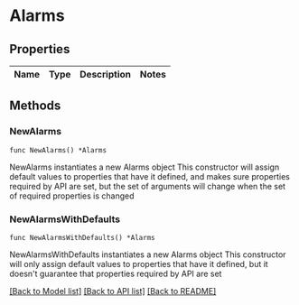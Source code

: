 # Alarms

## Properties

Name | Type | Description | Notes
------------ | ------------- | ------------- | -------------

## Methods

### NewAlarms

`func NewAlarms() *Alarms`

NewAlarms instantiates a new Alarms object
This constructor will assign default values to properties that have it defined,
and makes sure properties required by API are set, but the set of arguments
will change when the set of required properties is changed

### NewAlarmsWithDefaults

`func NewAlarmsWithDefaults() *Alarms`

NewAlarmsWithDefaults instantiates a new Alarms object
This constructor will only assign default values to properties that have it defined,
but it doesn't guarantee that properties required by API are set


[[Back to Model list]](../README.md#documentation-for-models) [[Back to API list]](../README.md#documentation-for-api-endpoints) [[Back to README]](../README.md)


